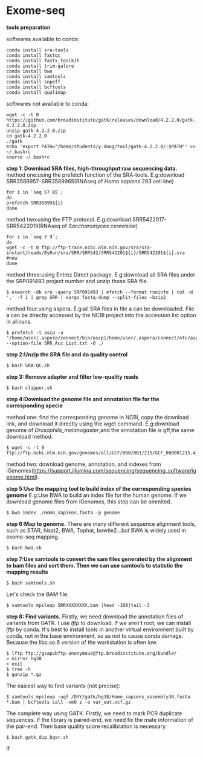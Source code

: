 # Exome-seq
**tools preparation**

softwares available to conda:
    
    conda install sra-tools
    conda install fastqc
    conda install fastx_toolkit
    conda install trim-galore
    conda install bwa
    conda install samtools
    conda install snpeff
    conda install bcftools
    conda install qualimap
    
 softwares not available to conda:
 
    wget -c -t 0 https://github.com/broadinstitute/gatk/releases/download/4.2.2.0/gatk-4.2.2.0.zip
    unzip gatk-4.2.2.0.zip
    cd gatk-4.2.2.0
    ./gatk
    echo 'export PATH="/home/students/y.dong/tool/gatk-4.2.2.0/:$PATH"' >> ~/.bashrc
    source ~/.bashrc
    
**step 1: Download SRA files, high-throughput raw sequencing data.**
  method one:using the prefetch function of the SRA-tools.
    E.g:download SRR3589957-SRR3589965(RNAseq of *Homo sapiens* 293 cell line)
  
    for i in `seq 57 65`;
    do    
    prefetch SRR35899${i}
    done
  method two:using the FTP protocol.
    E.g:download SRR5422017-SRR5422019(RNAseq of *Saccharomyces cerevisiae*)
    
    for i in `seq 7 9`;
    do
    wget -c -t 0 ftp://ftp-trace.ncbi.nlm.nih.gov/sra/sra-instant/reads/ByRun/sra/SRR/SRR542/SRR542201${i}/SRR542201${i}.sra	#new
    done
  method three:using Entrez Direct package.
    E.g:download all SRA files under the SRP091493 project number and unzip those SRA file.
  
    $ esearch -db sra -query SRP091493 | efetch --format runinfo | cut -d ',' -f 1 | grep SRR | xargs fastq-dump --split-files –bzip2
   method four:using aspera.
    E.g:all SRA files in file a can be downloaded. File a can be directly accessed by the NCBI project into the accession list option in all runs.
    
    $ prefetch -t ascp -a "/home/user/.aspera/connect/bin/ascp|/home/user/.aspera/connect/etc/asperaweb_id_dsa.openssh" --option-file SRR_Acc_List.txt -O ./
**step 2:Unzip the SRA file and do quality control**

    $ bash SRA-QC.sh

**step 3: Remove adapter and filter low-quality reads**

    $ bash clipper.sh

**step 4:Download the genome file and annotation file for the corresponding specie**
  
  method one: find the corresponding genome in NCBI, copy the download link, and download it directly using the wget command.
  E.g:download genome of *Drosophila_melanogaster*,and the annotation file is gff,the same download method.
  
    $ wget -c -t 0 ftp://ftp.ncbi.nlm.nih.gov/genomes/all/GCF/000/001/215/GCF_000001215.4_Release_6_plus_ISO1_MT/GCF_000001215.4_Release_6_plus_ISO1_MT_genomic.fna.gz
    
  method two: download genome, annotation, and indexes from iGenomes(https://support.illumina.com/sequencing/sequencing_software/igenome.html).
  
**step 5:Use the mapping tool to build index of the corresponding species genome**
  E.g:Use BWA to build an index file for the human genome. If we download genome files from iGenomes, this step can be ommited.
  
    $ bwa index ./Homo_sapiens.fasta -p genome
    
**step 6:Map to genome.**
There are many different sequence alignment tools, such as STAR, hisat2, BWA, Tophat, bowtie2...but BWA is widely used in exome-seq mapping.
  
    $ bash bwa.sh
    
**step 7:Use samtools to convert the sam files generated by the alignment to bam files and sort them. Then we can use samtools to statistic the mapping results**

    $ bash samtools.sh
    
  Let's check the BAM file:
    
    $ samtools mpileup SRRXXXXXXXX.bam |head -100|tail -3
    
**step 8: Find variants.**
  Firstly, we need download the annotation files of variants from GATK. I use *lftp* to download. If we aren't root, we can install *lftp* by conda. It's best to install tools in another virtual environment built by conda, not in the base environment, so as not to cause conda damage. Because the libc.so.6 version of the workstation is often low.
  
    $ lftp ftp://gsapubftp-anonymous@ftp.broadinstitute.org/bundle/
    > mirror hg38
    > exit
    $ tree -h
    $ gunzip *.gz
  
  The easiest way to find variants (not precise):
  
    $ samtools mpileup -ugf /DYY/gatk/hg38/Homo_sapiens_assembly38.fasta *.bam | bcftools call -vmO z -o var_out.vcf.gz
    
  The complete way using GATK. Firstly, we need to mark PCR duplicate sequences. If the library is paired-end, we need fix the mate information of the pair-end. Then base quality score recalibration is necessary. 

    $ bash gatk_dup_bqsr.sh
  
  If 
    
    





